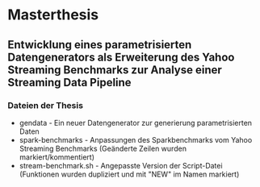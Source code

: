 # Masterthesis
## Entwicklung eines parametrisierten Datengenerators als Erweiterung des Yahoo Streaming Benchmarks zur Analyse einer Streaming Data Pipeline

### Dateien der Thesis

* gendata - Ein neuer Datengenerator zur generierung parametrisierten Daten
* spark-benchmarks - Anpassungen des Sparkbenchmarks vom Yahoo Streaming Benchmarks (Geänderte Zeilen wurden markiert/kommentiert)
* stream-benchmark.sh - Angepasste Version der Script-Datei (Funktionen wurden dupliziert und mit "NEW" im Namen markiert)
